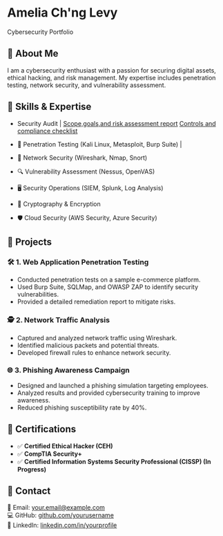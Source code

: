 # Amelia Ch'ng Levy
Cybersecurity Portfolio
## 🔹 About Me
I am a cybersecurity enthusiast with a passion for securing digital assets, ethical hacking, and risk management. My expertise includes penetration testing, network security, and vulnerability assessment.

## 🔹 Skills & Expertise
- Security Audit | [Scope,goals,and risk assessment report](https://github.com/user-attachments/files/18971795/Botium.Toys_.Scope.goals.and.risk.assessment.report.pdf) [Controls and compliance checklist](https://github.com/user-attachments/files/18971796/Controls.and.compliance.checklist.pdf)



- 🔐 Penetration Testing (Kali Linux, Metasploit, Burp Suite) |
- 📡 Network Security (Wireshark, Nmap, Snort)
- 🔍 Vulnerability Assessment (Nessus, OpenVAS)
- 🖥️ Security Operations (SIEM, Splunk, Log Analysis)
- 🔏 Cryptography & Encryption
- 🛡️ Cloud Security (AWS Security, Azure Security)

## 🔹 Projects
### 🛠️ **1. Web Application Penetration Testing**
- Conducted penetration tests on a sample e-commerce platform.
- Used Burp Suite, SQLMap, and OWASP ZAP to identify security vulnerabilities.
- Provided a detailed remediation report to mitigate risks.

### 🕵️ **2. Network Traffic Analysis**
- Captured and analyzed network traffic using Wireshark.
- Identified malicious packets and potential threats.
- Developed firewall rules to enhance network security.

### 🌐 **3. Phishing Awareness Campaign**
- Designed and launched a phishing simulation targeting employees.
- Analyzed results and provided cybersecurity training to improve awareness.
- Reduced phishing susceptibility rate by 40%.

## 🔹 Certifications
- ✅ **Certified Ethical Hacker (CEH)**
- ✅ **CompTIA Security+**
- ✅ **Certified Information Systems Security Professional (CISSP) (In Progress)**

## 🔹 Contact
📧 Email: [your.email@example.com](mailto:your.email@example.com)  
💻 GitHub: [github.com/yourusername](https://github.com/yourusername)  
🔗 LinkedIn: [linkedin.com/in/yourprofile](https://linkedin.com/in/yourprofile)  
